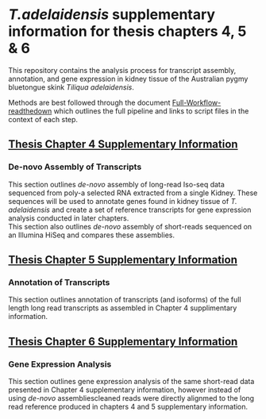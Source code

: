# _T.adelaidensis_ supplementary information for thesis chapters 4, 5 & 6

This repository contains the analysis process for transcript assembly, annotation, and gene expression in kidney tissue of the Australian pygmy bluetongue skink _Tiliqua adelaidensis_.  

Methods are best followed through the document [Full-Workflow-readthedown]() which outlines the full pipeline and links to script files in the context of each step.  

## [Thesis Chapter 4 Supplementary Information](https://github.com/Carmel-src/T.adelaidensis_SuppInfo/tree/main/Chapter%204%20-%20Assembly)
### De-novo Assembly of Transcripts

This section outlines _de-novo_ assembly of long-read Iso-seq data sequenced from poly-a selected RNA extracted from a single Kidney. These sequences will be used to annotate genes found in kidney tissue of _T. adelaidensis_ and create a set of reference transcripts for gene expression analysis conducted in later chapters.  
This section also outlines _de-novo_ assembly of short-reads sequenced on an Illumina HiSeq and compares these assemblies.  

## [Thesis Chapter 5 Supplementary Information](https://github.com/Carmel-src/T.adelaidensis_SuppInfo/tree/main/Chapter%205%20-%20Annotation)
### Annotation of Transcripts

This section outlines annotation of transcripts (and isoforms) of the full length long read transcripts as assembled in Chapter 4 supplimentary information.  

## [Thesis Chapter 6 Supplementary Information](https://github.com/Carmel-src/T.adelaidensis_SuppInfo/tree/main/Chapter%206%20-%20Gene%20Expression)
### Gene Expression Analysis

This section outlines gene expression analysis of the same short-read data presented in Chapter 4 supplementary information, however instead of using _de-novo_ assembliescleaned reads were directly alignmed to the long read reference produced in chapters 4 and 5 supplementary information.  
